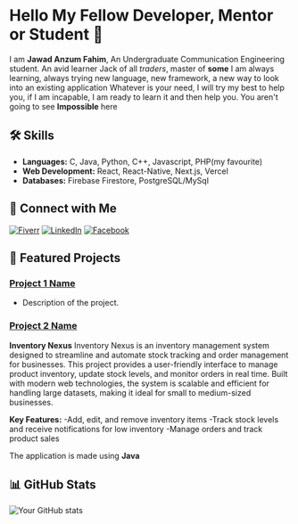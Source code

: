 # Hello My Fellow Developer, Mentor or Student 👋

I am **Jawad Anzum Fahim**, An Undergraduate Communication Engineering student.
An avid learner
Jack of all *traders*, master of **some**
I am always learning, always trying new language, new framework, a new way to look into an existing application
Whatever is your need, I will try my best to help you, if I am incapable, I am ready to learn it and then help you. You aren't going to see **Impossible** here

## 🛠️ Skills

- **Languages:** C, Java, Python, C++, Javascript, PHP(my favourite)
- **Web Development:** React, React-Native, Next.js, Vercel
- **Databases:** Firebase Firestore, PostgreSQL/MySql


## 🔗 Connect with Me

[![Fiverr](https://img.shields.io/badge/Fiverr-Jawad_Anzum_Fahim-green?style=flat&logo=fiverr&logoColor=white)](https://www.fiverr.com/jawadanzum)
[![LinkedIn](https://img.shields.io/badge/LinkedIn-Jawad_Fahim-blue?style=flat&logo=linkedin&logoColor=white)](https://www.linkedin.com/in/jawadfahim136810/)
[![Facebook](https://img.shields.io/badge/Facebook-Jawad_Anzum_Fahim-blue?style=flat&logo=facebook&logoColor=white&color=red)](https://www.linkedin.com/in/jawadfahim136810/)



## 🚀 Featured Projects

### [Project 1 Name](https://github.com/JawadFahim/TreatWell)
- Description of the project.

### [Project 2 Name](https://github.com/your-username/project-2)
**Inventory Nexus**
Inventory Nexus is an inventory management system designed to streamline and automate stock tracking and order management for businesses. This project provides a user-friendly interface to manage product inventory, update stock levels, and monitor orders in real time. Built with modern web technologies, the system is scalable and efficient for handling large datasets, making it ideal for small to medium-sized businesses.

**Key Features:**
-Add, edit, and remove inventory items
-Track stock levels and receive notifications for low inventory
-Manage orders and track product sales

The application is made using **Java**

## 📊 GitHub Stats

![Your GitHub stats](https://github-readme-stats.vercel.app/api?username=JawadFahim&show_icons=true&theme=radical)
